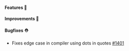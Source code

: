 #### Features 🚀

#### Improvements 🧹

#### Bugfixes ⛑️

- Fixes edge case in compiler using dots in quotes [#1401](https://github.com/terrastruct/d2/pull/1401)
